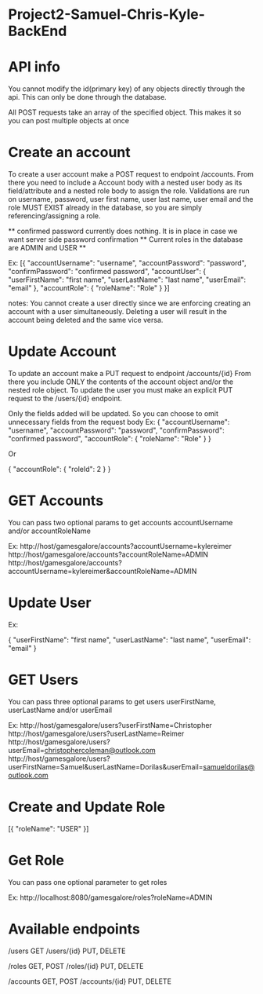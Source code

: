 # Project2-Samuel-Chris-Kyle-BackEnd

# API info
You cannot modify the id(primary key) of any objects directly through the api. This can only be done through the database.

All POST requests take an array of the specified object. This makes it so you can post multiple objects at once

# Create an account
To create a user account make a POST request to endpoint /accounts.
From there you need to include a Account body with a nested user body as its field/attribute and a nested role body to assign the role.
Validations are run on username, password, user first name, user last name, user email and the role MUST EXIST already in the database, 
so you are simply referencing/assigning a role.

** confirmed password currently does nothing. It is in place in case we want server side password confirmation
** Current roles in the database are ADMIN and USER **

Ex:
[{
    "accountUsername": "username",
    "accountPassword": "password",
    "confirmPassword": "confirmed password",
    "accountUser": {
        "userFirstName": "first name",
        "userLastName": "last name",
        "userEmail": "email"
    },
    "accountRole": {
        "roleName": "Role"
    }
}]

notes: 
You cannot create a user directly since we are enforcing creating an account with a user simultaneously.
Deleting a user will result in the account being deleted and the same vice versa.

# Update Account
To update an account make a PUT request to endpoint /accounts/{id}
From there you include ONLY the contents of the account object and/or the nested role object. To update the user you must make an explicit PUT request
to the /users/{id} endpoint.

Only the fields added will be updated. So you can choose to omit unnecessary fields from the request body
Ex:
{
    "accountUsername": "username",
    "accountPassword": "password",
    "confirmPassword": "confirmed password",
    "accountRole": {
        "roleName": "Role"
    }
}

Or

{ 
    "accountRole": {
        "roleId": 2
    }
}

# GET Accounts
You can pass two optional params to get accounts
accountUsername and/or accountRoleName

Ex:
 http://host/gamesgalore/accounts?accountUsername=kylereimer
 http://host/gamesgalore/accounts?accountRoleName=ADMIN
 http://host/gamesgalore/accounts?accountUsername=kylereimer&accountRoleName=ADMIN

# Update User

Ex:

{
    "userFirstName": "first name",
    "userLastName": "last name",
    "userEmail": "email"
}


# GET Users
You can pass three optional params to get users
userFirstName, userLastName and/or userEmail

Ex:
http://host/gamesgalore/users?userFirstName=Christopher
http://host/gamesgalore/users?userLastName=Reimer
http://host/gamesgalore/users?userEmail=christophercoleman@outlook.com
http://host/gamesgalore/users?userFirstName=Samuel&userLastName=Dorilas&userEmail=samueldorilas@outlook.com

# Create and Update Role
[{
    "roleName": "USER"
}]

# Get Role
You can pass one optional parameter to get roles

Ex:
http://localhost:8080/gamesgalore/roles?roleName=ADMIN

# Available endpoints
/users GET
/users/{id} PUT, DELETE

/roles GET, POST
/roles/{id} PUT, DELETE

/accounts GET, POST
/accounts/{id} PUT, DELETE